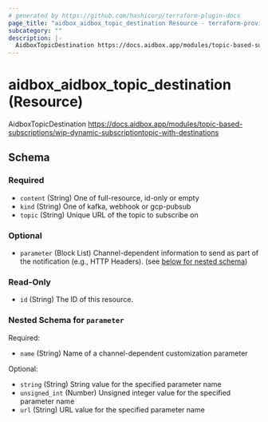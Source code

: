```yaml
---
# generated by https://github.com/hashicorp/terraform-plugin-docs
page_title: "aidbox_aidbox_topic_destination Resource - terraform-provider-aidbox"
subcategory: ""
description: |-
  AidboxTopicDestination https://docs.aidbox.app/modules/topic-based-subscriptions/wip-dynamic-subscriptiontopic-with-destinations
---
```


# aidbox_aidbox_topic_destination (Resource)

AidboxTopicDestination https://docs.aidbox.app/modules/topic-based-subscriptions/wip-dynamic-subscriptiontopic-with-destinations



<!-- schema generated by tfplugindocs -->
## Schema

### Required

- `content` (String) One of full-resource, id-only or empty
- `kind` (String) One of kafka, webhook or gcp-pubsub
- `topic` (String) Unique URL of the topic to subscribe on

### Optional

- `parameter` (Block List) Channel-dependent information to send as part of the notification (e.g., HTTP Headers). (see [below for nested schema](#nestedblock--parameter))

### Read-Only

- `id` (String) The ID of this resource.

<a id="nestedblock--parameter"></a>
### Nested Schema for `parameter`

Required:

- `name` (String) Name of a channel-dependent customization parameter

Optional:

- `string` (String) String value for the specified parameter name
- `unsigned_int` (Number) Unsigned integer value for the specified parameter name
- `url` (String) URL value for the specified parameter name
